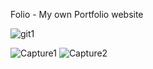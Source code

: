 Folio - My own Portfolio website



![git1](https://user-images.githubusercontent.com/69349642/126370178-27009326-face-4f0b-b21a-29f09d8f8faf.PNG)


![Capture1](https://user-images.githubusercontent.com/69349642/126370844-34e5380a-aa8a-4eaa-a673-2c6a33b6eb6c.PNG)               ![Capture2](https://user-images.githubusercontent.com/69349642/126370852-584c03f7-8290-4057-a094-144ac4df1f9f.PNG)



